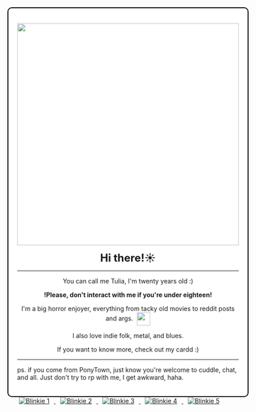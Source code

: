 <div style="border: 2px solid #000000; padding: 20px; border-radius: 10px; width: fit-content; margin: 0 auto; background-color: #ffffff;">
  <p align="center">
    <img src="https://i.imgur.com/oCi9uJa.gif" width="500"><br>
  </p>

  <p align="center"><strong style="font-size: 24px;">Hi there!☀️</strong></p>

  <hr>

  <div align="center">
    <p>You can call me Tulia, I'm twenty years old :)</p>
    <p><strong>!Please, don't interact with me if you're under eighteen!</strong></p>
    <p>
      I'm a big horror enjoyer, everything from tacky old movies to reddit posts and args.
      <span style="display: inline-block; vertical-align: middle; margin-left: 5px;">
        <img src="https://i.imgur.com/OQ2MFXI.gif" width="30">
      </span>
    </p>
    <p>I also love indie folk, metal, and blues.</p>
    <p>If you want to know more, check out my cardd :)</p>
  </div>

  <hr>  

  <p>ps. if you come from PonyTown, just know you're welcome to cuddle, chat, and all. Just don't try to rp with me, I get awkward, haha.</p>
</div>

<div style="text-align: center;">
  <a href="https://blinkies.cafe" target="_blank">
    <img src="https://blinkies.cafe/b/display/0231-treeforest.gif" alt="Blinkie 1" style="margin: 0 10px;">
  </a>
  <a href="https://i.imgur.com/yrJOrNo.gif" target="_blank">
    <img src="https://i.imgur.com/yrJOrNo.gif" alt="Blinkie 2" style="margin: 0 10px;">
  </a>
  <a href="https://i.imgur.com/jiujEpM.gif" target="_blank">
    <img src="https://i.imgur.com/jiujEpM.gif" alt="Blinkie 3" style="margin: 0 10px;">
  </a>
  <a href="https://i.imgur.com/eAigpDv.gif" target="_blank">
    <img src="https://i.imgur.com/eAigpDv.gif" alt="Blinkie 4" style="margin: 0 10px;">
  </a>
  <a href="https://i.imgur.com/haxK88b.gif" target="_blank">
    <img src="https://i.imgur.com/haxK88b.gif" alt="Blinkie 5" style="margin: 0 10px;">
  </a>
</div>












